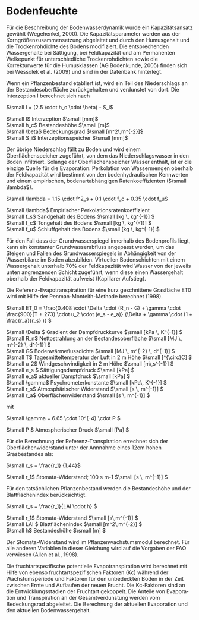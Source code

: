 # Bodenfeuchte

Für die Beschreibung der Bodenwasserdynamik wurde ein Kapazitätsansatz gewählt (Wegehenkel, 2000). Die Kapazitätsparameter werden aus der Korngrößenzusammensetzung abgeleitet und durch den Humusgehalt und die Trockenrohdichte des Bodens modifiziert. Die entsprechenden Wassergehalte bei Sättigung, bei Feldkapazität und am Permanenten Welkepunkt für unterschiedliche Trockenrohdichten sowie die Korrekturwerte für die Humusklassen (AG Bodenkunde, 2005) finden sich bei Wessolek et al. (2009) und sind in der Datenbank hinterlegt.

Wenn ein Pflanzenbestand etabliert ist, wird ein Teil des Niederschlags an der Bestandesoberfläche zurückgehalten und verdunstet von dort. Die Interzeption I berechnet sich nach

$`\small I = (2.5 \cdot h_c \cdot \beta) - S_i`$

$`\small  I`$	Interzeption	$`\small  [mm]`$<br>
$`\small  h_c`$	Bestandeshöhe	$`\small  [m]`$<br>
$`\small  \beta`$	Bedeckungsgrad	$`\small  [m^2\,m^{-2}]`$<br>
$`\small  S_i`$	Interzeptionsspeicher	$`\small  [mm]`$<br>

Der übrige Niederschlag fällt zu Boden und wird einem Oberflächenspeicher zugeführt, von dem das Niederschlagswasser in den Boden infiltriert. Solange der Oberflächenspeicher Wasser enthält, ist er die einzige Quelle für die Evaporation. Perkolation von Wassermengen oberhalb der Feldkapazität wird bestimmt von den bodenhydraulischen Kennwerten und einem empirischen, bodenartabhängigen Ratenkoeffizienten  ($`\small \lambda`$). 

$`\small \lambda = 1.15 \cdot f^2_s + 0.1 \cdot f_c + 0.35 \cdot f_u`$

$`\small \lambda`$	Empirischer Perkolationsratenkoeffizient	 <br>
$`\small f_s`$	Sandgehalt des Bodens	$`\small [kg \, kg^{-1}] `$<br>
$`\small f_c`$	Tongehalt des Bodens	$`\small [kg \, kg^{-1}] `$<br>
$`\small f_u`$	Schluffgehalt des Bodens	$`\small [kg \, kg^{-1}] `$<br>

Für den Fall dass der Grundwasserspiegel innerhalb des Bodenprofils liegt, kann ein konstanter Grundwasserabfluss angepasst werden, um das Steigen und Fallen des Grundwasserspiegels in Abhängigkeit von der Wasserbilanz im Boden abzubilden. Virtuellen Bodenschichten mit einem Wassergehalt unterhalb 70% der Feldkapazität wird Wasser von der jeweils unten angrenzenden Schicht zugeführt, wenn diese einen Wassergehalt oberhalb der Feldkapazität aufweist (Kapillarer Aufstieg).

Die Referenz-Evapotranspiration für eine kurz geschnittene Grasfläche ET0 wird mit Hilfe der Penman-Monteith-Methode berechnet (1998).

$`\small ET_0 = \frac{0.408 \cdot \Delta \cdot (R_n - G) + \gamma \cdot \frac{900}{T + 273} \cdot u_2 \cdot (e_s - e_a)} {\Delta + \gamma \cdot (1 + \frac{r_a}{r_s} )} `$

$`\small \Delta `$	Gradient der Dampfdruckkurve	$`\small [kPa \, K^{-1}] `$<br>
$`\small R_n`$	Nettostrahlung an der Bestandesoberfläche	$`\small [MJ \, m^{-2} \, d^{-1}] `$<br>
$`\small G`$	Bodenwärmeflussdichte	$`\small [MJ \, m^{-2} \, d^{-1}] `$<br>
$`\small T`$	Tagesmitteltemperatur der Luft in 2 m Höhe	$`\small [^{\circ}C] `$<br>
$`\small u_2`$	Windgeschwindigkeit in 2 m Höhe	$`\small [m\,s^{-1}] `$<br>
$`\small e_s `$	Sättigungsdampfdruck	$`\small [kPa] `$<br>
$`\small e_a`$	aktueller Dampfdruck	$`\small [kPa] `$<br>
$`\small \gamma`$	Psychrometerkonstante	$`\small [kPa\, K^{-1}] `$<br>
$`\small r_s`$	Atmosphärischer Widerstand	$`\small [s \, m^{-1}] `$<br>
$`\small r_a`$	Oberflächenwiderstand	$`\small [s \, m^{-1}] `$<br>

mit

$`\small \gamma = 6.65 \cdot 10^{-4} \cdot P `$

$`\small P `$	Atmospherischer Druck	$`\small [Pa] `$<br>

Für die Berechnung der Referenz-Transpiration errechnet sich der Oberflächenwiderstand unter der Annnahme eines 12cm hohen Grasbestandes als:

$`\small r_s = \frac{r_1} {1.44}`$

$`\small r_1`$	Stomata-Widerstand; 100 s m-1	$`\small [s \, m^{-1}] `$<br>

Für den tatsächlichen Pflanzenbestand werden die Bestandeshöhe und der Blattflächenindex berücksichtigt.

$`\small  r_s = \frac{r_1}{LAI \cdot h} `$

$`\small r_1`$	Stomata-Widerstand	$`\small [s\,m^{-1}] `$<br>
$`\small LAI `$	Blattflächenindex	$`\small [m^2\,m^{-2}] `$<br>
$`\small h`$	Bestandeshöhe	$`\small [m] `$<br>

Der Stomata-Widerstand wird im Pflanzenwachstumsmodul berechnet. Für alle anderen Variablen in dieser Gleichung wird auf die Vorgaben der FAO verwiesen (Allen et al., 1998).

Die fruchtartspezifische potentielle Evapotranspiration wird berechnet mit Hilfe von ebenso fruchtartspezifischen Faktoren (Kc) während der Wachstumsperiode und Faktoren für den unbedeckten Boden in der Zeit zwischen Ernte und Auflaufen der neuen Frucht. Die Kc-Faktoren sind an die Entwicklungsstadien der Fruchtart gekoppelt. Die Anteile von Evapora­tion und Transpiration an der Gesamtverdunstung werden vom Bedeckungsrad abgeleitet. Die Berechnung der aktuellen Evaporation und den aktuellen Bodenwassergehalt.